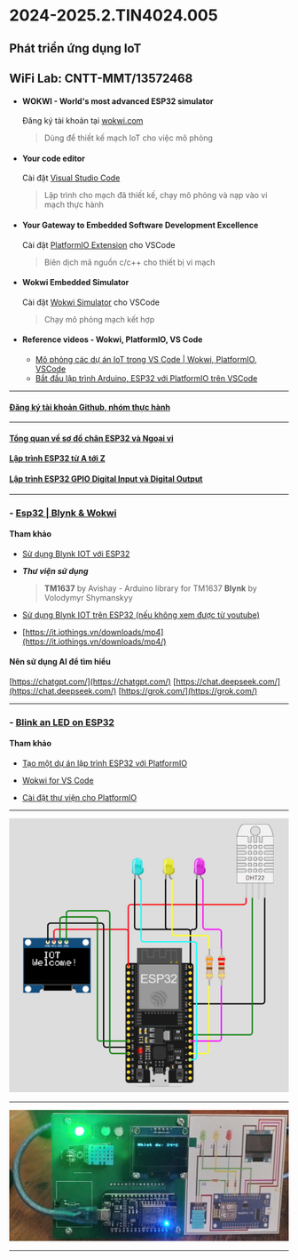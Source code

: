 

# 2024-2025.2.TIN4024.005

## Phát triển ứng dụng IoT

## WiFi Lab: CNTT-MMT/13572468

  

-  #### WOKWI - World's most advanced ESP32 simulator

	Đăng ký tài khoản tại [wokwi.com](https://wokwi.com/)
	>Dùng để thiết kế mạch IoT cho việc mô phỏng

-  #### Your code editor

	Cài đặt [Visual Studio Code](https://code.visualstudio.com/)
	>Lập trình cho mạch đã thiết kế, chạy mô phỏng và nạp vào vi mạch thực hành

-  #### Your Gateway to Embedded Software Development Excellence

	Cài đặt [PlatformIO Extension](https://platformio.org/) cho VSCode

	> Biên dịch mã nguồn c/c++ cho thiết bị vi mạch

-  #### Wokwi Embedded Simulator

	Cài đặt [Wokwi Simulator](https://marketplace.visualstudio.com/items?itemName=Wokwi.wokwi-vscode) cho VSCode
	>Chạy mô phỏng mạch kết hợp
  
-  #### Reference videos - Wokwi, PlatformIO, VS Code

	- [Mô phỏng các dự án IoT trong VS Code | Wokwi, PlatformIO, VSCode](https://www.youtube.com/watch?v=9pTZL934k2s)
	- [Bắt đầu lập trình Arduino, ESP32 với PlatformIO trên VSCode](https://www.youtube.com/watch?v=20eakkralUs)
---

#### [Đăng ký tài khoản Github, nhóm thực hành](https://docs.google.com/spreadsheets/d/15mBohdlCeynEUxonndmMELHEnAJ-Nt2F/edit?gid=326597464#gid=326597464)

---

#### [Tổng quan về sơ đồ chân ESP32 và Ngoại vi](https://khuenguyencreator.com/tong-quan-ve-so-do-chan-esp32-va-ngoai-vi/)

#### [Lập trình ESP32 từ A tới Z](https://khuenguyencreator.com/lap-trinh-esp32-tu-a-toi-z/)

#### [Lập trình ESP32 GPIO Digital Input và Digital Output](https://khuenguyencreator.com/lap-trinh-esp32-gpio-digital-input-va-digital-output/)

---
### - [Esp32 | Blynk & Wokwi](https://wokwi.com/projects/423790624312911873)

#### Tham khảo

+ [Sử dụng Blynk IOT với ESP32](https://dienthongminhesmart.com/lap-trinh-esp32/blynk-iot-va-esp32/)
+ ***Thư viện sử dụng***
	> **TM1637** by Avishay - Arduino library for TM1637
	> **Blynk** by Volodymyr Shymanskyy

+ [Sử dụng Blynk IOT trên ESP32 (nếu không xem được từ youtube)](https://it.iothings.vn/downloads/mp4/Blynk_IOT_ESP32_WEB.mp4)

+ [https://it.iothings.vn/downloads/mp4](https://it.iothings.vn/downloads/mp4/)

#### Nên sử dụng AI để tìm hiểu 


[https://chatgpt.com/](https://chatgpt.com/)
[https://chat.deepseek.com/](https://chat.deepseek.com/)
[https://grok.com/](https://grok.com/)

---
### - [Blink an LED on ESP32](https://wokwi.com/projects/305566932847821378)

#### Tham khảo

  

+ [Tạo một dự án lập trình ESP32 với PlatformIO](https://khuenguyencreator.com/huong-dan-cai-dat-platform-io-lap-trinh-esp32/#Huong_dan_su_dung_Platform_IO_lap_trinh_ESP32)

  

+ [Wokwi for VS Code](https://docs.wokwi.com/vscode/getting-started)

  
+ [Cài đặt thư viện cho PlatformIO](https://khuenguyencreator.com/huong-dan-cai-dat-platform-io-lap-trinh-esp32/#Cai_dat_thu_vien_cho_Platformio)
-------------------------------

![](https://raw.githubusercontent.com/vvdung/storage/refs/heads/main/IOT/diagram_one.png)

-------------------------------

![](https://raw.githubusercontent.com/vvdung/storage/refs/heads/main/IOT/diagram_two.png)

-------------------------------
